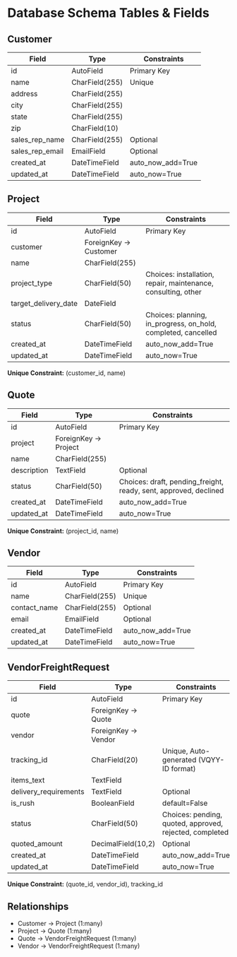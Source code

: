 # Database Schema Tables & Fields

## Customer
| Field | Type | Constraints |
|-------|------|-------------|
| id | AutoField | Primary Key |
| name | CharField(255) | Unique |
| address | CharField(255) |  |
| city | CharField(255) |  |
| state | CharField(255) |  |
| zip | CharField(10) |  |
| sales_rep_name | CharField(255) | Optional |
| sales_rep_email | EmailField | Optional |
| created_at | DateTimeField | auto_now_add=True |
| updated_at | DateTimeField | auto_now=True |

## Project
| Field | Type | Constraints |
|-------|------|-------------|
| id | AutoField | Primary Key |
| customer | ForeignKey → Customer |  |
| name | CharField(255) |  |
| project_type | CharField(50) | Choices: installation, repair, maintenance, consulting, other |
| target_delivery_date | DateField |  |
| status | CharField(50) | Choices: planning, in_progress, on_hold, completed, cancelled |
| created_at | DateTimeField | auto_now_add=True |
| updated_at | DateTimeField | auto_now=True |

**Unique Constraint:** (customer_id, name)

## Quote
| Field | Type | Constraints |
|-------|------|-------------|
| id | AutoField | Primary Key |
| project | ForeignKey → Project |  |
| name | CharField(255) |  |
| description | TextField | Optional |
| status | CharField(50) | Choices: draft, pending_freight, ready, sent, approved, declined |
| created_at | DateTimeField | auto_now_add=True |
| updated_at | DateTimeField | auto_now=True |

**Unique Constraint:** (project_id, name)

## Vendor
| Field | Type | Constraints |
|-------|------|-------------|
| id | AutoField | Primary Key |
| name | CharField(255) | Unique |
| contact_name | CharField(255) | Optional |
| email | EmailField | Optional |
| created_at | DateTimeField | auto_now_add=True |
| updated_at | DateTimeField | auto_now=True |

## VendorFreightRequest
| Field | Type | Constraints |
|-------|------|-------------|
| id | AutoField | Primary Key |
| quote | ForeignKey → Quote |  |
| vendor | ForeignKey → Vendor |  |
| tracking_id | CharField(20) | Unique, Auto-generated (VQYY-ID format) |
| items_text | TextField |  |
| delivery_requirements | TextField | Optional |
| is_rush | BooleanField | default=False |
| status | CharField(50) | Choices: pending, quoted, approved, rejected, completed |
| quoted_amount | DecimalField(10,2) | Optional |
| created_at | DateTimeField | auto_now_add=True |
| updated_at | DateTimeField | auto_now=True |

**Unique Constraint:** (quote_id, vendor_id), tracking_id

## Relationships
- Customer → Project (1:many)
- Project → Quote (1:many)
- Quote → VendorFreightRequest (1:many)
- Vendor → VendorFreightRequest (1:many)
